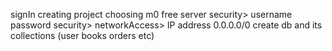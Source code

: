 signIn
creating project
choosing m0 free server
security> username password
security> networkAccess> IP address 0.0.0.0/0
create db and its collections (user books orders etc)
